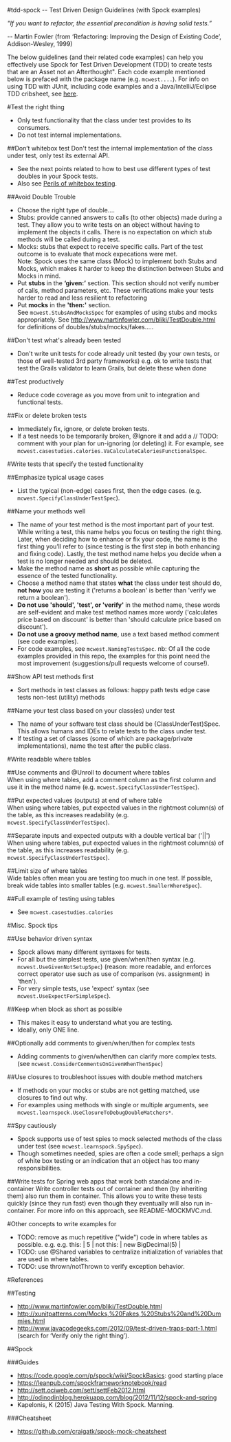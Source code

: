 #tdd-spock -- Test Driven Design Guidelines (with Spock examples)  

*"If you want to refactor, the essential precondition is having solid tests.”* 

 -- Martin Fowler (from ‘Refactoring: Improving the Design of Existing Code’, Addison-Wesley, 1999)

The below guidelines (and their related code examples) can help you effectively use Spock for Test Driven Development (TDD) to create tests that are 
an Asset not an Afterthought". Each code example mentioned below is prefaced with the package name (e.g. `mcwest....`).
For info on using TDD with JUnit, including code examples and a Java/IntelliJ/Eclipse TDD cribsheet, see [here](https://bitbucket.org/bwestrich/java-tdd/wiki/Home).


#Test the right thing
* Only test functionality that the class under test provides to its consumers.
* Do not test internal implementations. 

##Don’t whitebox test
Don't test the internal implementation of the class under test, only test its external API.
* See the next points related to how to best use different types of test doubles in your Spock tests. 
* Also see [Perils of whitebox testing](https://bitbucket.org/bwestrich/java-tdd/wiki/Perils%20of%20Whitebox%20testing).

##Avoid Double Trouble
* Choose the right type of double....
* Stubs: provide canned answers to calls (to other objects) made during a test. They allow you to write tests on an object without having to implement the objects it calls. There is no expectation on which stub methods will be called during a test. 
* Mocks: stubs that expect to receive specific calls. Part of the test outcome is to evaluate that mock expecations were met.  
Note: Spock uses the same class (Mock) to implement both Stubs and Mocks, which makes it harder to keep the distinction between Stubs and Mocks in mind. 
* Put **stubs** in the **‘given:’** section. This section should not verify number of calls, method parameters, etc. These verifications make your tests harder to read and less resilient to refactoring 
* Put **mocks** in the **'then:'** section.  
See `mcwest.StubsAndMocksSpec` for examples of using stubs and mocks appropriately. 
See http://www.martinfowler.com/bliki/TestDouble.html for definitions of doubles/stubs/mocks/fakes.....

##Don't test what's already been tested
* Don't write unit tests for code already unit tested (by your own tests, or those of well-tested 3rd party frameworks)
   e.g. ok to write tests that test the Grails validator to learn Grails, but delete these when done

##Test productively 
* Reduce code coverage as you move from unit to integration and functional tests. 

##Fix or delete broken tests
* Immediately fix, ignore, or delete broken tests. 
* If a test needs to be temporarily broken, @Ignore it and add a // TODO: comment with your plan for un-ignoring (or deleting) it.
For example, see `mcwest.casestudies.calories.VaCalculateCaloriesFunctionalSpec`.

#Write tests that specify the tested functionality 
 
##Emphasize typical usage cases
* List the typical (non-edge) cases first, then the edge cases.
(e.g. `mcwest.SpecifyClassUnderTestSpec`).

##Name your methods well
* The name of your test method is the most important part of your test. While writing a test, this name helps you focus on testing the right thing. Later, when deciding how to enhance or fix your code, the name is the first thing you’ll refer to (since testing is the first step in both enhancing and fixing code). Lastly, the test method name helps you decide when a test is no longer needed and should be deleted. 
* Make the method name as **short** as possible while capturing the essence of the tested functionality. 
* Choose a method name that states **what** the class under test should do, **not how** you are testing it ('returns a boolean' is better than 'verify we return a boolean'). 
* **Do not use 'should', 'test', or 'verify'** in the method name, these words are self-evident and make test method names more wordy ('calculates price based on discount' is better than 'should calculate price based on discount').
* **Do not use a groovy method name**, use a text based method comment (see code examples). 
* For code examples, see `mcwest.NamingTestsSpec`. nb: Of all the code examples provided in this repo, the examples for this point need the most improvement (suggestions/pull requests welcome of course!).

##Show API test methods first
* Sort methods in test classes as follows: 
   happy path tests
   edge case tests
   non-test (utility) methods

##Name your test class based on your class(es) under test
* The name of your software test class should be {ClassUnderTest}Spec. This allows humans and IDEs to relate tests to the class under test. 
* If testing a set of classes (some of which are package/private implementations), name the test after the public class.


#Write readable where tables

##Use comments and @Unroll to document where tables  
 When using where tables, add a comment column as the first column and use it in the method name
 (e.g. `mcwest.SpecifyClassUnderTestSpec`).

##Put expected values (outputs) at end of where table  
 When using where tables, put expected values in the rightmost column(s) of the table, as this increases readability
(e.g. `mcwest.SpecifyClassUnderTestSpec`).

##Separate inputs and expected outputs with a double vertical bar ('||') 
 When using where tables, put expected values in the rightmost column(s) of the table, as this increases readability
(e.g. `mcwest.SpecifyClassUnderTestSpec`).

##Limit size of where tables  
 Wide tables often mean you are testing too much in one test. 
 If possible, break wide tables into smaller tables (e.g. `mcwest.SmallerWhereSpec`).
 
##Full example of testing using tables
* See `mcwest.casestudies.calories`


#Misc. Spock tips

##Use behavior driven syntax 
* Spock allows many different syntaxes for tests.
* For all but the simplest tests, use given/when/then syntax (e.g. `mcwest.UseGivenNotSetupSpec`)
   (reason: more readable, and enforces correct operator use such as use of comparison (vs. assignment) in 'then').
* For very simple tests, use 'expect' syntax (see `mcwest.UseExpectForSimpleSpec`).

##Keep when block as short as possible
* This makes it easy to understand what you are testing.
* Ideally, only ONE line. 

##Optionally add comments to given/when/then for complex tests
* Adding comments to given/when/then can clarify more complex tests. 
 (see `mcwest.ConsiderCommentsOnGivenWhenThenSpec`)

##Use closures to troubleshoot issues with double method matchers 
* If methods on your mocks or stubs are not getting matched, use closures to find out why.
* For examples using methods with single or multiple arguments, see `mcwest.learnspock.UseClosureToDebugDoubleMatchers*`. 

##Spy cautiously
* Spock supports use of test spies to mock selected methods of the class under test (see `mcwest.learnspock.SpySpec`). 
* Though sometimes needed, spies are often a code smell; perhaps a sign of white box testing or an indication that an object has too many responsibilities. 

##Write tests for Spring web apps that work both standalone and in-container
Write controller tests out of container and then (by inheriting them) also run them in container. 
This allows you to write these tests quickly (since they run fast) even though they eventually will also run in-container. 
For more info on this approach, see README-MOCKMVC.md.


#Other concepts to write examples for 
* TODO: remove as much repetitive ("wide") code in where tables as possible. e.g. 
    e.g. this:   | 5 | 
    not this:    | new BigDecimal(5) |     
* TODO: use @Shared variables to centralize initialization of variables that are used in where tables.
* TODO: use thrown/notThrown to verify exception behavior.

#References

##Testing
* http://www.martinfowler.com/bliki/TestDouble.html
* http://xunitpatterns.com/Mocks,%20Fakes,%20Stubs%20and%20Dummies.html
* http://www.javacodegeeks.com/2012/09/test-driven-traps-part-1.html (search for ‘Verify only the right thing’).

##Spock

###Guides
* https://code.google.com/p/spock/wiki/SpockBasics: good starting place
* https://leanpub.com/spockframeworknotebook/read
* http://sett.ociweb.com/sett/settFeb2012.html
* http://odinodinblog.herokuapp.com/blog/2012/11/12/spock-and-spring 
* Kapelonis, K (2015) Java Testing With Spock. Manning.

###Cheatsheet
* https://github.com/craigatk/spock-mock-cheatsheet
